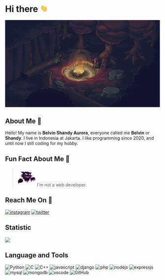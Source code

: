 # Hi there <img src="images/wave.gif" width="25px">
<p align="center">
    <img src="images/campfire.gif" alt="campfire" style:"width:590;height:300"/>
</p>

## About Me 👦

Hello! My name is **Belvin Shandy Aurora**, everyone called me **Belvin** or **Shandy**. I live in Indonesia at Jakarta. I like programming since 2020, and until now I still coding for my hobby.

## Fun Fact About Me 🤔

> <img src="images/haunter.gif" width="60" height="60"> I'm not a web developer.



## Reach Me On 📱

[![instagram](https://img.shields.io/badge/Instagram-E4405F?style=for-the-badge&logo=instagram&logoColor=white)](https://www.instagram.com/vin.bel)
[![twitter](https://img.shields.io/badge/LinkedIn-1DA1F2?style=for-the-badge&logo=linkedin&logoColor=white)](https://www.linkedin.com/in/belshandy/)

## Statistic
<img  align="center"  src="https://github-readme-stats.vercel.app/api?username=dizzyme09&theme=bear&show_icons=true&count_private=true" />

## Language and Tools
![Python](https://img.shields.io/badge/python-3670A0?style=flat-square&logo=python&logoColor=ffdd54)
![C](https://img.shields.io/badge/c-%2300599C.svg?style=flat-square&logo=c&logoColor=white)
![C++](https://img.shields.io/badge/c++-%2300599C.svg?style=flat-square&logo=c%2B%2B&logoColor=white)
![javascript](https://img.shields.io/badge/javascript-F7DF1E?style=flat-square&logo=javascript&logoColor=black)
![django](https://img.shields.io/badge/django-092E20?style=flat-square&logo=django&logoColor=white)
![php](https://img.shields.io/badge/php-777BB4?style=flat-square&logo=php&logoColor=white)
![nodejs](https://img.shields.io/badge/nodejs-339933?style=flat-square&logo=node.js&logoColor=white)
![expressjs](https://img.shields.io/badge/expressjs-000000?style=flat-square&logo=express&logoColor=white)
![mysql](https://img.shields.io/badge/mysql-4479A1?style=flat-square&logo=mysql&logoColor=white)
![mongodb](https://img.shields.io/badge/mongodb-47A248?style=flat-square&logo=mongodb&logoColor=white)
![vscode](https://img.shields.io/badge/visual%20studio%20code-007ACC?style=flat-square&logo=visual-studio-code&logoColor=white)
![GitHub](https://img.shields.io/badge/github-%23121011.svg?style=flat-square&logo=github&logoColor=white)